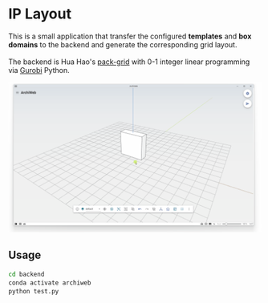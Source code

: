 # IP Layout

This is a small application that transfer the configured <b>templates</b> and <b>box domains</b> to the backend and generate the corresponding grid layout.  <br><br> The backend is Hua Hao's <a target="_blank" href="https://github.com/whitegreen/PackingDone">pack-grid</a> with 0-1 integer linear programming via <a target="_blank" href="https://www.gurobi.com/">Gurobi</a> Python.


![](./imgs/drawer-viewer.gif)

## Usage


```bash
cd backend
conda activate archiweb
python test.py
```